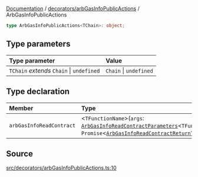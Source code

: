 [Documentation](../../../README.md) / [decorators/arbGasInfoPublicActions](../README.md) / ArbGasInfoPublicActions

```ts
type ArbGasInfoPublicActions<TChain>: object;
```

## Type parameters

| Type parameter                            | Value                  |
| :---------------------------------------- | :--------------------- |
| `TChain` _extends_ `Chain` \| `undefined` | `Chain` \| `undefined` |

## Type declaration

| Member                   | Type                                                                                                                                                                                                                                                                                                                             |
| :----------------------- | :------------------------------------------------------------------------------------------------------------------------------------------------------------------------------------------------------------------------------------------------------------------------------------------------------------------------------- |
| `arbGasInfoReadContract` | \<`TFunctionName`\>(`args`: [`ArbGasInfoReadContractParameters`](../../../arbGasInfoReadContract/type-aliases/ArbGasInfoReadContractParameters.md)\<`TFunctionName`\>) => `Promise`\<[`ArbGasInfoReadContractReturnType`](../../../arbGasInfoReadContract/type-aliases/ArbGasInfoReadContractReturnType.md)\<`TFunctionName`\>\> |

## Source

[src/decorators/arbGasInfoPublicActions.ts:10](https://github.com/anegg0/arbitrum-orbit-sdk/blob/8d986d322aefb470a79fa3dc36918f72097df8c1/src/decorators/arbGasInfoPublicActions.ts#L10)
